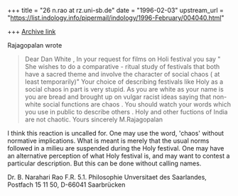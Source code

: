 +++
title = "26 n.rao at rz.uni-sb.de"
date = "1996-02-03"
upstream_url = "https://list.indology.info/pipermail/indology/1996-February/004040.html"

+++
[Archive link](https://list.indology.info/pipermail/indology/1996-February/004040.html)

Rajagopalan wrote
>Dear Dan White ,
>In your request for films on Holi festival you say " She wishes to do a
>comparative - ritual study of festivals that both have a sacred theme
>and involve the character of social chaos ( at least temporarily)"
>      Your choice of describing festivals like Holy as a social chaos in 
part is very stupid.
>As you are white as your name is you are bread and brought up on vulgar
>racist ideas saying that non- white social  functions are chaos . You should 
>watch your words which you use  in public to describe others . Holy and 
other fuctions of India  are not chaotic.     Yours sincerely    M.Rajagopalan
>

I think this reaction is uncalled for. One may use the word, 'chaos' without 
normative implications. What is meant is merely that the usual norms 
followed in a milieu are suspended during the Holy festival. One may have an 
alternative perception of what Holy festival  is, and may want to contest a 
particular description. But this can be done without calling names.

Dr. B. Narahari Rao
F.R. 5.1. Philosophie
Unversitaet des Saarlandes,
Postfach 15 11 50,
D-66041 Saarbrücken





